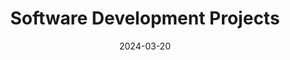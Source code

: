 ---
layout: "list"
main-section: true
coverimage: ../assets/category_software_development_1712444138051_0.jpg
hidemeta: true
title: Software Development Projects
tags:
categories:
date: 2024-03-20
lastMod: 2024-04-07
---